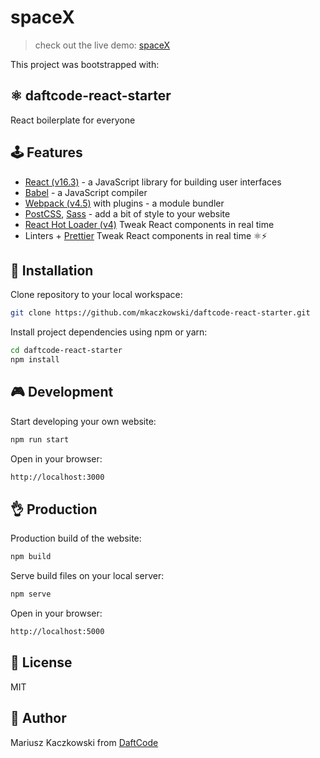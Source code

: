 # spaceX

> check out the live demo: [spaceX](https://sklalaludek.github.io/spaceX-daftcode-react-starter/)

This project was bootstrapped with:

## ⚛ daftcode-react-starter

React boilerplate for everyone

## 🕹 Features

* [React (v16.3)](https://reactjs.org) - a JavaScript library for building user interfaces
* [Babel](https://babeljs.io) - a JavaScript compiler
* [Webpack (v4.5)](https://webpack.js.org) with plugins - a module bundler
* [PostCSS](https://github.com/postcss/postcss), [Sass](https://sass-lang.com) - add a bit of style to your website
* [React Hot Loader (v4)](https://github.com/gaearon/react-hot-loader) Tweak React components in real time
* Linters + [Prettier](https://prettier.io)
  Tweak React components in real time ⚛️⚡️

## 🔧 Installation

Clone repository to your local workspace:

```bash
git clone https://github.com/mkaczkowski/daftcode-react-starter.git
```

Install project dependencies using npm or yarn:

```bash
cd daftcode-react-starter
npm install
```

## 🎮 Development

Start developing your own website:

```bash
npm run start
```

Open in your browser:

```bash
http://localhost:3000
```

## 👌 Production

Production build of the website:

```bash
npm build
```

Serve build files on your local server:

```bash
npm serve
```

Open in your browser:

```bash
http://localhost:5000
```

## 📜 License

MIT

## 👨 Author

Mariusz Kaczkowski from [DaftCode](http://daftcode.pl)
